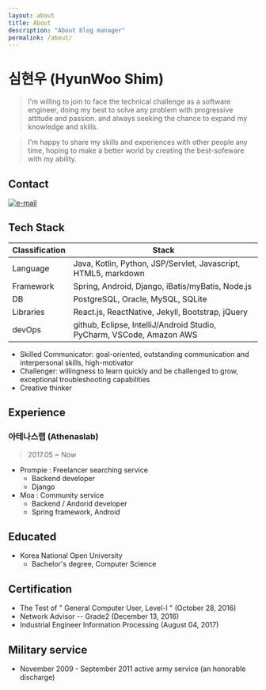 ```yaml
---
layout: about
title: About
description: "About blog manager"
permalink: /about/
---
```

# 심현우 (HyunWoo Shim)

> I'm willing to join to face the technical challenge as a software engineer, 
> doing my best to solve any problem with progressive attitude and passion. 
> and always seeking the chance to expand my knowledge and skills.  

> I'm happy to share my skills and experiences with other people any time, 
> hoping to make a better world by creating the best-sofeware with my ability.

## Contact
[![e-mail](https://img.shields.io/badge/email-hyunwoo.shim@laziness.xyz-blue.svg)](mailto:hyunwoo.shim@laziness.xyz)

## Tech Stack

| Classification  | Stack  |
|---|---|
| Language  | Java, Kotlin, Python, JSP/Servlet, Javascript, HTML5, markdown  |
| Framework | Spring, Android, Django, iBatis/myBatis, Node.js  |
| DB  | PostgreSQL, Oracle, MySQL, SQLite  |
| Libraries | React.js, ReactNative, Jekyll, Bootstrap, jQuery  |
| devOps  | github, Eclipse, IntelliJ/Android Studio, PyCharm, VSCode, Amazon AWS  |

- Skilled Communicator: goal-oriented, outstanding communication and interpersonal skills, high-motivator
- Challenger: willingness to learn quickly and be challenged to grow, exceptional troubleshooting capabilities
- Creative thinker

## Experience

### 아테나스랩 (Athenaslab) 
> 2017.05 ~ Now

- Prompie : Freelancer searching service
  - Backend developer
  - Django
- Moa : Community service
  - Backend / Andorid developer
  - Spring framework, Android

## Educated
- Korea National Open University
  - Bachelor's degree, Computer Science
  
## Certification
- The Test of " General Computer User, Level-I " (October 28, 2016)
- Network Advisor -- Grade2 (December 13, 2016)
- Industrial Engineer Information Processing (August 04, 2017)  


## Military service
- November 2009 - September 2011 active army service (an honorable discharge)